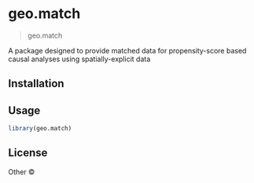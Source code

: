 
# geo.match

> geo.match

A package designed to provide matched data for propensity-score based causal analyses using spatially-explicit data

## Installation

## Usage

```r
library(geo.match)
```

## License

Other © 

